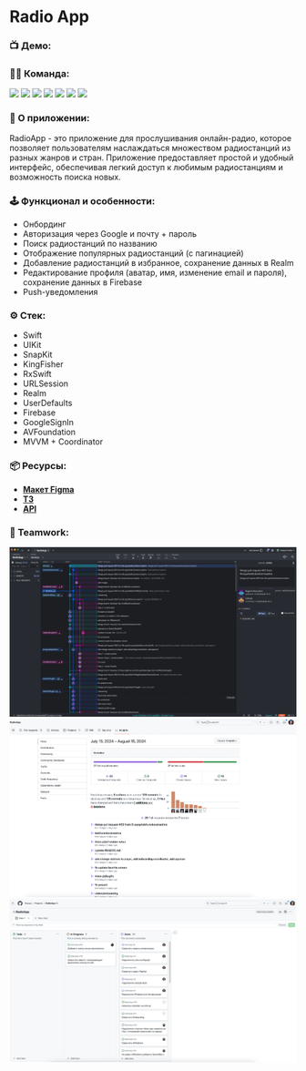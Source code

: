# Radio App

### 📺 Демо:

### 👨‍💻 Команда:
<p align="left"> 
<a href="https://github.com/Bruzya">
<img src="https://img.shields.io/badge/Team Leader: Bruzya-mediumslateblue"/></a>
<a href="https://github.com/AleksPt">
<img src="https://img.shields.io/badge/AleksPt-FF4191"/></a>
<a href="https://github.com/Bokhulenkov">
<img src="https://img.shields.io/badge/Bokhulenkov-goldenrod"/></a>
<a href="https://github.com/dsm5e">
<img src="https://img.shields.io/badge/dsm5e-36BA98"/></a>
<a href="https://github.com/Drollllted">
<img src="https://img.shields.io/badge/Drollllted-DC5F00"/></a>
<a href="https://github.com/vsvami">
<img src="https://img.shields.io/badge/vsvami-FF6969"/></a>
<a href="https://github.com/Otarkush">
<img src="https://img.shields.io/badge/Otarkush-06D001"/></a>
</p>

### 📱 О приложении:
RadioApp - это приложение для прослушивания онлайн-радио, которое позволяет пользователям наслаждаться множеством радиостанций из разных жанров и стран. Приложение предоставляет простой и удобный интерфейс, обеспечивая легкий доступ к любимым радиостанциям и возможность поиска новых.

### 🕹️ Функционал и особенности:
- Онбординг
- Авторизация через Google и почту + пароль
- Поиск радиостанций по названию
- Отображение популярных радиостанций (с пагинацией)
- Добавление радиостанций в избранное, сохранение данных в Realm
- Редактирование профиля (аватар, имя, изменение email и пароля), сохранение данных в Firebase
- Push-уведомления

### ⚙️ Стек:
 * Swift
 * UIKit
 * SnapKit
 * KingFisher
 * RxSwift
 * URLSession
 * Realm
 * UserDefaults
 * Firebase
 * GoogleSignIn
 * AVFoundation
 * MVVM + Coordinator

### 📦 Ресурсы:
- [**Макет Figma**](https://www.figma.com/design/FJtfLn0HWV0xgwjx9aWup5/Challenge-%E2%84%963-%22Radio-App%22?node-id=0-1&t=gsvrtdxxxFBE9pCb-1)
- [**ТЗ**](https://docs.google.com/document/d/1-BlISKDFamgC4nuxwXqaGcbLrNoGFNRm1JM2Nipj3pk/edit?usp=sharing)
- [**API**](http://all.api.radio-browser.info)

### 🤝 Teamwork:
![preview](https://github.com/AleksPt/RadioApp/blob/develop/Images/teamwork1.png)
![preview](https://github.com/AleksPt/RadioApp/blob/develop/Images/teamwork2.png)
![preview](https://github.com/AleksPt/RadioApp/blob/develop/Images/teamwork3.png)
